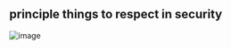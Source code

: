 ##  principle things to respect in security

![image](https://user-images.githubusercontent.com/71391891/139819275-eb3ce421-4c71-487e-871c-7c4c3eb49b6a.png)
